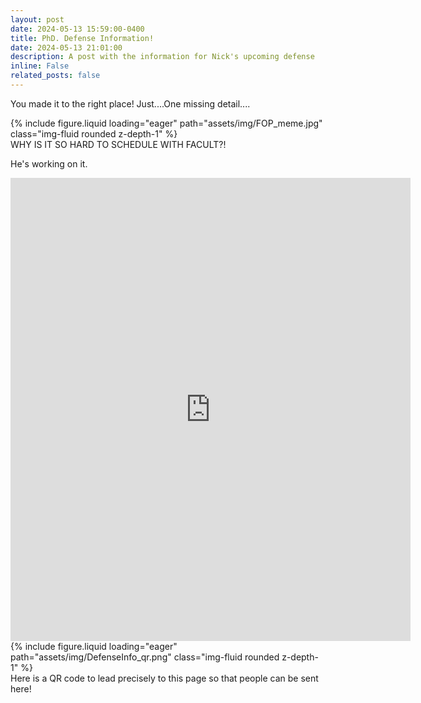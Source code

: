 ```yaml
---
layout: post
date: 2024-05-13 15:59:00-0400
title: PhD. Defense Information!
date: 2024-05-13 21:01:00
description: A post with the information for Nick's upcoming defense
inline: False
related_posts: false
---
```


You made it to the right place!  Just....One missing detail....

<div class="row mt-3">
    <div class="col-sm mt-3 mt-md-0">
        {% include figure.liquid loading="eager" path="assets/img/FOP_meme.jpg" class="img-fluid rounded z-depth-1" %}
    </div>
</div>
<div class="caption">
    WHY IS IT SO HARD TO SCHEDULE WITH FACULT?!
</div>

He's working on it.  


<iframe src="https://docs.google.com/forms/d/e/1FAIpQLSflyaboX2GqwVf2-ptRBIveAktzaKW6wC7TxOKVLVeR3p1tqQ/viewform?embedded=true" width="640" height="741" frameborder="0" marginheight="0" marginwidth="0">Loading…</iframe>


<div class="row mt-3">
    <div class="col-sm mt-3 mt-md-0">
        {% include figure.liquid loading="eager" path="assets/img/DefenseInfo_qr.png" class="img-fluid rounded z-depth-1" %}
    </div>
</div>
<div class="caption">
    Here is a QR code to lead precisely to this page so that people can be sent here!
</div>



<!--

Personal Room::


<li class="masthead__menu-item">
    <a href="https://rochester.zoom.us/my/nicksroom.ur">Nick's Personal Room</a>
</li>

and if you have trouble, let me know!


Defense Specific Room?


Nick Reilly - UR is inviting you to a scheduled Zoom meeting.

Topic: Nick's Defense
Time: Jul 19, 2024 02:00 PM Eastern Time (US and Canada)

Join Zoom Meeting
https://rochester.zoom.us/j/99469179587?pwd=MzZkUHFlNEdMOVQzcWFqRzFPYjJHZz09

Meeting ID: 994 6917 9587
Passcode: 812491

---

One tap mobile
+16469313860,,99469179587#,,,,*812491# US
+16468769923,,99469179587#,,,,*812491# US (New York)

---

Dial by your location
• +1 646 931 3860 US
• +1 646 876 9923 US (New York)
• +1 305 224 1968 US
• +1 309 205 3325 US
• +1 312 626 6799 US (Chicago)
• +1 301 715 8592 US (Washington DC)
• +1 360 209 5623 US
• +1 386 347 5053 US
• +1 507 473 4847 US
• +1 564 217 2000 US
• +1 669 444 9171 US
• +1 669 900 6833 US (San Jose)
• +1 689 278 1000 US
• +1 719 359 4580 US
• +1 253 205 0468 US
• +1 253 215 8782 US (Tacoma)
• +1 346 248 7799 US (Houston)

Meeting ID: 994 6917 9587
Passcode: 812491

Find your local number: https://rochester.zoom.us/u/abmgOQVwkM

---

Join by SIP
• 99469179587@zoomcrc.com

---

Join by H.323
• 162.255.37.11 (US West)
• 162.255.36.11 (US East)
• 115.114.131.7 (India Mumbai)
• 115.114.115.7 (India Hyderabad)
• 213.19.144.110 (Amsterdam Netherlands)
• 213.244.140.110 (Germany)
• 103.122.166.55 (Australia Sydney)
• 103.122.167.55 (Australia Melbourne)
• 149.137.40.110 (Singapore)
• 64.211.144.160 (Brazil)
• 149.137.68.253 (Mexico)
• 69.174.57.160 (Canada Toronto)
• 65.39.152.160 (Canada Vancouver)
• 207.226.132.110 (Japan Tokyo)
• 149.137.24.110 (Japan Osaka)

Meeting ID: 994 6917 9587
Passcode: 812491



-->
